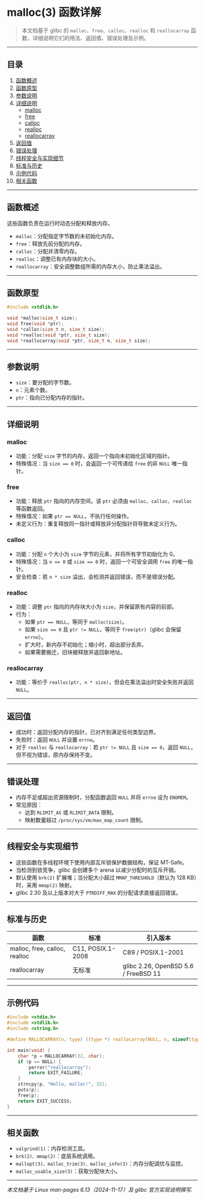 # malloc(3) 函数详解

> 本文档基于 glibc 的 `malloc`、`free`、`calloc`、`realloc` 和 `reallocarray` 函数，详细说明它们的用法、返回值、错误处理及示例。

---

## 目录

1. [函数概述](#函数概述)
2. [函数原型](#函数原型)
3. [参数说明](#参数说明)
4. [详细说明](#详细说明)
   - [malloc](#malloc)
   - [free](#free)
   - [calloc](#calloc)
   - [realloc](#realloc)
   - [reallocarray](#reallocarray)
5. [返回值](#返回值)
6. [错误处理](#错误处理)
7. [线程安全与实现细节](#线程安全与实现细节)
8. [标准与历史](#标准与历史)
9. [示例代码](#示例代码)
10. [相关函数](#相关函数)

---

## 函数概述

这些函数负责在运行时动态分配和释放内存。

- `malloc`：分配指定字节数的未初始化内存。
- `free`：释放先前分配的内存。
- `calloc`：分配并清零内存。
- `realloc`：调整已有内存块的大小。
- `reallocarray`：安全调整数组所需的内存大小，防止乘法溢出。

---

## 函数原型

```c
#include <stdlib.h>

void *malloc(size_t size);
void free(void *ptr);
void *calloc(size_t n, size_t size);
void *realloc(void *ptr, size_t size);
void *reallocarray(void *ptr, size_t n, size_t size);
```

---

## 参数说明

- `size`：要分配的字节数。
- `n`：元素个数。
- `ptr`：指向已分配内存的指针。

---

## 详细说明

### malloc

- 功能：分配 `size` 字节的内存，返回一个指向未初始化区域的指针。
- 特殊情况：当 `size == 0` 时，会返回一个可传递给 `free` 的非 `NULL` 唯一指针。

### free

- 功能：释放 `ptr` 指向的内存空间，该 `ptr` 必须由 `malloc`、`calloc`、`realloc` 等函数返回。
- 特殊情况：如果 `ptr == NULL`，不执行任何操作。
- 未定义行为：重复释放同一指针或释放非分配指针将导致未定义行为。

### calloc

- 功能：分配 `n` 个大小为 `size` 字节的元素，并将所有字节初始化为 0。
- 特殊情况：当 `n == 0` 或 `size == 0` 时，返回一个可安全调用 `free` 的唯一指针。
- 安全检查：若 `n * size` 溢出，会检测并返回错误，而不是错误分配。

### realloc

- 功能：调整 `ptr` 指向的内存块大小为 `size`，并保留原有内容的前部。
- 行为：
  - 如果 `ptr == NULL`，等同于 `malloc(size)`。
  - 如果 `size == 0` 且 `ptr != NULL`，等同于 `free(ptr)`（glibc 会保留 `errno`）。
  - 扩大时，新内存不初始化；缩小时，超出部分丢弃。
  - 如果需要搬迁，旧块被释放并返回新地址。

### reallocarray

- 功能：等价于 `realloc(ptr, n * size)`，但会在乘法溢出时安全失败并返回 `NULL`。

---

## 返回值

- 成功时：返回分配内存的指针，已对齐到满足任何类型边界。
- 失败时：返回 `NULL` 并设置 `errno`。
- 对于 `realloc` 与 `reallocarray`：若 `ptr != NULL` 且 `size == 0`，返回 `NULL`，但不视为错误，原内存保持不变。

---

## 错误处理

- 内存不足或超出资源限制时，分配函数返回 `NULL` 并将 `errno` 设为 `ENOMEM`。
- 常见原因：
  - 达到 `RLIMIT_AS` 或 `RLIMIT_DATA` 限制。
  - 映射数量超过 `/proc/sys/vm/max_map_count` 限制。

---

## 线程安全与实现细节

- 这些函数在多线程环境下使用内部互斥锁保护数据结构，保证 MT-Safe。
- 当检测到锁竞争，glibc 会创建多个 arena 以减少分配时的互斥开销。
- 默认使用 `brk(2)` 扩展堆；当分配大小超过 `MMAP_THRESHOLD`（默认为 128 KB）时，采用 `mmap(2)` 映射。
- glibc 2.30 及以上版本对大于 `PTRDIFF_MAX` 的分配请求直接返回错误。

---

## 标准与历史

| 函数            | 标准               | 引入版本                         |
|---------------|------------------|------------------------------|
| malloc, free, calloc, realloc      | C11, POSIX.1-2008   | C89 / POSIX.1-2001            |
| reallocarray   | 无标准            | glibc 2.26, OpenBSD 5.6 / FreeBSD 11 |

---

## 示例代码

```c
#include <stdio.h>
#include <stdlib.h>
#include <string.h>

#define MALLOCARRAY(n, type) ((type *) reallocarray(NULL, n, sizeof(type)))

int main(void) {
    char *p = MALLOCARRAY(32, char);
    if (p == NULL) {
        perror("reallocarray");
        return EXIT_FAILURE;
    }
    strncpy(p, "Hello, malloc!", 32);
    puts(p);
    free(p);
    return EXIT_SUCCESS;
}
```

---

## 相关函数

- `valgrind(1)`：内存检测工具。
- `brk(2)、mmap(2)`：底层系统调用。
- `mallopt(3)、malloc_trim(3)、malloc_info(3)`：内存分配调优与监控。
- `malloc_usable_size(3)`：获取分配块大小。

---

*本文档基于 Linux man-pages 6.13（2024-11-17）及 glibc 官方实现说明撰写.*
